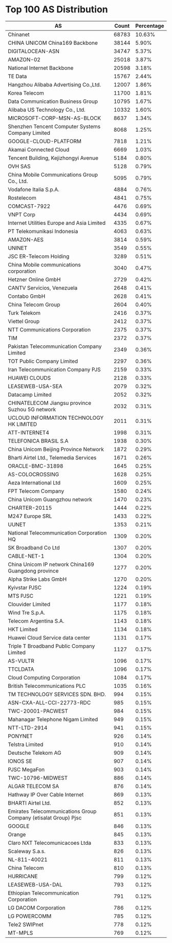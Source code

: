# Top 100 AS Distribution
| AS | Count | Percentage |
|----|----|----|
| Chinanet | 68783 | 10.63% |
| CHINA UNICOM China169 Backbone | 38144 | 5.90% |
| DIGITALOCEAN-ASN | 34747 | 5.37% |
| AMAZON-02 | 25018 | 3.87% |
| National Internet Backbone | 20598 | 3.18% |
| TE Data | 15767 | 2.44% |
| Hangzhou Alibaba Advertising Co.,Ltd. | 12007 | 1.86% |
| Korea Telecom | 11700 | 1.81% |
| Data Communication Business Group | 10795 | 1.67% |
| Alibaba US Technology Co., Ltd. | 10332 | 1.60% |
| MICROSOFT-CORP-MSN-AS-BLOCK | 8637 | 1.34% |
| Shenzhen Tencent Computer Systems Company Limited | 8068 | 1.25% |
| GOOGLE-CLOUD-PLATFORM | 7818 | 1.21% |
| Akamai Connected Cloud | 6669 | 1.03% |
| Tencent Building, Kejizhongyi Avenue | 5184 | 0.80% |
| OVH SAS | 5128 | 0.79% |
| China Mobile Communications Group Co., Ltd. | 5095 | 0.79% |
| Vodafone Italia S.p.A. | 4884 | 0.76% |
| Rostelecom | 4841 | 0.75% |
| COMCAST-7922 | 4476 | 0.69% |
| VNPT Corp | 4434 | 0.69% |
| Internet Utilities Europe and Asia Limited | 4335 | 0.67% |
| PT Telekomunikasi Indonesia | 4063 | 0.63% |
| AMAZON-AES | 3814 | 0.59% |
| UNINET | 3549 | 0.55% |
| JSC ER-Telecom Holding | 3289 | 0.51% |
| China Mobile communications corporation | 3040 | 0.47% |
| Hetzner Online GmbH | 2729 | 0.42% |
| CANTV Servicios, Venezuela | 2648 | 0.41% |
| Contabo GmbH | 2628 | 0.41% |
| China Telecom Group | 2604 | 0.40% |
| Turk Telekom | 2416 | 0.37% |
| Viettel Group | 2412 | 0.37% |
| NTT Communications Corporation | 2375 | 0.37% |
| TIM | 2372 | 0.37% |
| Pakistan Telecommunication Company Limited | 2349 | 0.36% |
| TOT Public Company Limited | 2297 | 0.36% |
| Iran Telecommunication Company PJS | 2159 | 0.33% |
| HUAWEI CLOUDS | 2128 | 0.33% |
| LEASEWEB-USA-SEA | 2079 | 0.32% |
| Datacamp Limited | 2052 | 0.32% |
| CHINATELECOM Jiangsu province Suzhou 5G network | 2032 | 0.31% |
| UCLOUD INFORMATION TECHNOLOGY HK LIMITED | 2011 | 0.31% |
| ATT-INTERNET4 | 1998 | 0.31% |
| TELEFONICA BRASIL S.A | 1938 | 0.30% |
| China Unicom Beijing Province Network | 1872 | 0.29% |
| Bharti Airtel Ltd., Telemedia Services | 1671 | 0.26% |
| ORACLE-BMC-31898 | 1645 | 0.25% |
| AS-COLOCROSSING | 1628 | 0.25% |
| Aeza International Ltd | 1609 | 0.25% |
| FPT Telecom Company | 1580 | 0.24% |
| China Unicom Guangzhou network | 1470 | 0.23% |
| CHARTER-20115 | 1444 | 0.22% |
| M247 Europe SRL | 1433 | 0.22% |
| UUNET | 1353 | 0.21% |
| National Telecommunication Corporation HQ | 1309 | 0.20% |
| SK Broadband Co Ltd | 1307 | 0.20% |
| CABLE-NET-1 | 1304 | 0.20% |
| China Unicom IP network China169 Guangdong province | 1277 | 0.20% |
| Alpha Strike Labs GmbH | 1270 | 0.20% |
| Kyivstar PJSC | 1224 | 0.19% |
| MTS PJSC | 1221 | 0.19% |
| Clouvider Limited | 1177 | 0.18% |
| Wind Tre S.p.A. | 1175 | 0.18% |
| Telecom Argentina S.A. | 1143 | 0.18% |
| HKT Limited | 1134 | 0.18% |
| Huawei Cloud Service data center | 1131 | 0.17% |
| Triple T Broadband Public Company Limited | 1127 | 0.17% |
| AS-VULTR | 1096 | 0.17% |
| TTCLDATA | 1096 | 0.17% |
| Cloud Computing Corporation | 1084 | 0.17% |
| British Telecommunications PLC | 1035 | 0.16% |
| TM TECHNOLOGY SERVICES SDN. BHD. | 994 | 0.15% |
| ASN-CXA-ALL-CCI-22773-RDC | 985 | 0.15% |
| TWC-20001-PACWEST | 984 | 0.15% |
| Mahanagar Telephone Nigam Limited | 949 | 0.15% |
| NTT-LTD-2914 | 941 | 0.15% |
| PONYNET | 926 | 0.14% |
| Telstra Limited | 910 | 0.14% |
| Deutsche Telekom AG | 909 | 0.14% |
| IONOS SE | 907 | 0.14% |
| PJSC MegaFon | 903 | 0.14% |
| TWC-10796-MIDWEST | 886 | 0.14% |
| ALGAR TELECOM SA | 876 | 0.14% |
| Hathway IP Over Cable Internet | 869 | 0.13% |
| BHARTI Airtel Ltd. | 852 | 0.13% |
| Emirates Telecommunications Group Company (etisalat Group) Pjsc | 851 | 0.13% |
| GOOGLE | 846 | 0.13% |
| Orange | 845 | 0.13% |
| Claro NXT Telecomunicacoes Ltda | 833 | 0.13% |
| Scaleway S.a.s. | 826 | 0.13% |
| NL-811-40021 | 811 | 0.13% |
| China Telecom | 810 | 0.13% |
| HURRICANE | 799 | 0.12% |
| LEASEWEB-USA-DAL | 793 | 0.12% |
| Ethiopian Telecommunication Corporation | 791 | 0.12% |
| LG DACOM Corporation | 786 | 0.12% |
| LG POWERCOMM | 785 | 0.12% |
| Tele2 SWIPnet | 778 | 0.12% |
| MT-MPLS | 769 | 0.12% |
